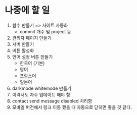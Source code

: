 # 나중에 할 일

1. 함수 만들기 => 사이트 자동화
   - commit 개수 및 project 등
2. 관리자 페이지 만들기
3. 서버 만들기
4. 버튼 활성화
5. 언어 설정 버튼 만들기
   - 한국어 (기본)
   - 영어
   - 프랑스어
   - 일본어
6. darkmode whitemode 만들기
7. 이력서도 자주 업데이트 해야 함
8. contact send message disabled 처리함
9. 모바일 버전에서 링크 이동 했을 때 자동으로 닫히면 좋을 것 같다.